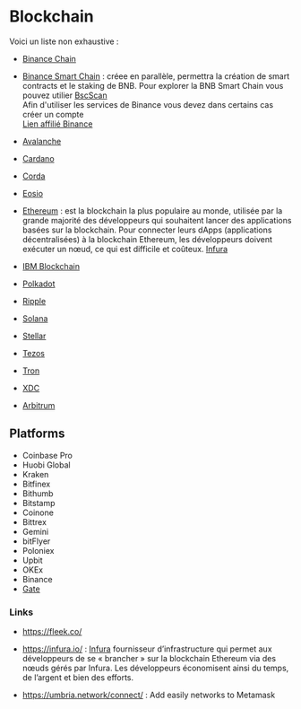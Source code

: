 # Blockchain

Voici un liste non exhaustive :

- [Binance Chain](https://www.bnbchain.org/en)

- [Binance Smart Chain](https://www.bnbchain.org/en/smartChain) : créee en parallèle, permettra la création de smart contracts et le staking de BNB. Pour explorer la BNB Smart Chain vous pouvez utilier [BscScan](https://bscscan.com/)  
Afin d'utiliser les services de Binance vous devez dans certains cas créer un compte  
[Lien affilié Binance](https://accounts.binance.com/fr/register?ref=80142117)

- [Avalanche](https://www.avax.network/)
  
- [Cardano](https://cardano.org/)
  
- [Corda](https://www.corda.net/)
  
- [Eosio](https://eos.io/)
  
- [Ethereum](https://ethereum.org/fr/) :  est la blockchain la plus populaire au monde, utilisée par la grande majorité des développeurs qui souhaitent lancer des applications basées sur la blockchain. Pour connecter leurs dApps (applications décentralisées) à la blockchain Ethereum, les développeurs doivent exécuter un nœud, ce qui est difficile et coûteux. [Infura](#infura)
  
- [IBM Blockchain](https://www.ibm.com/blockchain)
<!-- - [Multichain](https://multichain.xyz/) -->
- [Polkadot](https://polkadot.network/)
- [Ripple](https://ripple.com/)
- [Solana](https://solana.com/)
- [Stellar](https://www.stellar.org/)
- [Tezos](https://tezos.com/)
- [Tron](https://tron.network/)
- [XDC](https://www.xdc.org/)

- [Arbitrum](https://arbitrum.io/)
 
## Platforms

- Coinbase Pro
- Huobi Global
- Kraken
- Bitfinex
- Bithumb
- Bitstamp
- Coinone
- Bittrex
- Gemini
- bitFlyer
- Poloniex
- Upbit
- OKEx
- Binance
- [Gate](https://gate.io)

### Links 

- https://fleek.co/
 
- https://infura.io/ : [Infura](#infura) fournisseur d’infrastructure qui permet aux développeurs de se « brancher » sur la blockchain Ethereum via des nœuds gérés par Infura. Les développeurs économisent ainsi du temps, de l’argent et bien des efforts.
  
- https://umbria.network/connect/ : Add easily networks to Metamask